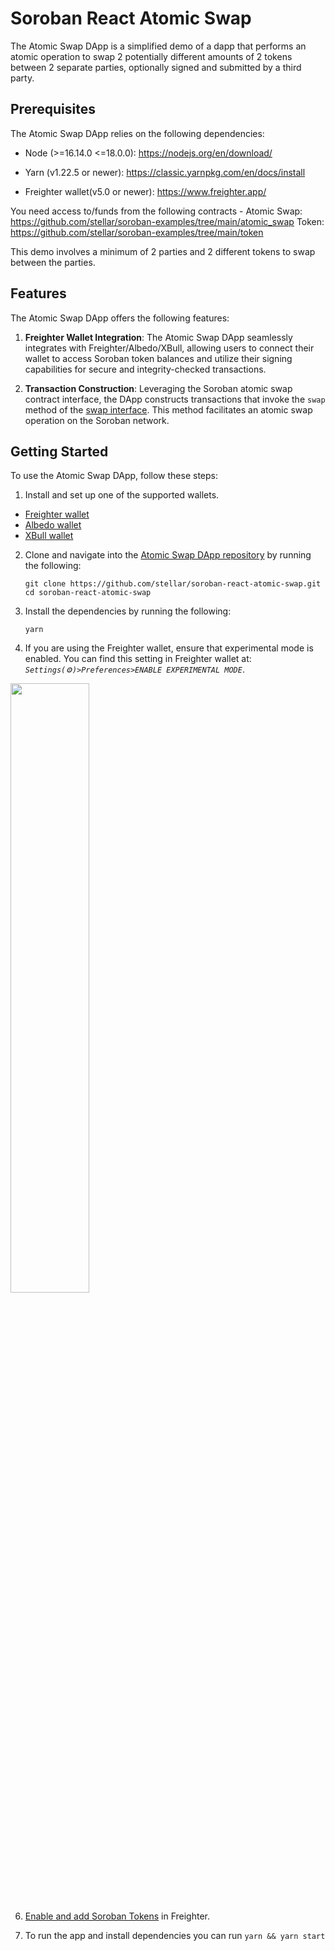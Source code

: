 # Soroban React Atomic Swap

The Atomic Swap DApp is a simplified demo of a dapp that performs an atomic
operation to swap 2 potentially different amounts of 2 tokens between 2 separate
parties, optionally signed and submitted by a third party.

## Prerequisites

The Atomic Swap DApp relies on the following dependencies:

- Node (>=16.14.0 <=18.0.0): https://nodejs.org/en/download/

- Yarn (v1.22.5 or newer): https://classic.yarnpkg.com/en/docs/install

- Freighter wallet(v5.0 or newer): https://www.freighter.app/

You need access to/funds from the following contracts - Atomic Swap:
https://github.com/stellar/soroban-examples/tree/main/atomic_swap Token:
https://github.com/stellar/soroban-examples/tree/main/token

This demo involves a minimum of 2 parties and 2 different tokens to swap between
the parties.

## Features

The Atomic Swap DApp offers the following features:

1. **Freighter Wallet Integration**: The Atomic Swap DApp seamlessly integrates
   with Freighter/Albedo/XBull, allowing users to connect their wallet to access
   Soroban token balances and utilize their signing capabilities for secure and
   integrity-checked transactions.

2. **Transaction Construction**: Leveraging the Soroban atomic swap contract
   interface, the DApp constructs transactions that invoke the `swap` method of
   the
   [swap interface](https://github.com/stellar/soroban-examples/blob/main/atomic_swap/src/lib.rs#L16).
   This method facilitates an atomic swap operation on the Soroban network.

## Getting Started

To use the Atomic Swap DApp, follow these steps:

1. Install and set up one of the supported wallets.

- [Freighter wallet](https://www.freighter.app/)
- [Albedo wallet](https://albedo.link/install-extension)
- [XBull wallet](https://xbull.app/)

2. Clone and navigate into the
   [Atomic Swap DApp repository](https://github.com/stellar/soroban-react-atomic-swap/tree/main)
   by running the following:

   ```
   git clone https://github.com/stellar/soroban-react-atomic-swap.git
   cd soroban-react-atomic-swap
   ```

3. Install the dependencies by running the following:

   ```
   yarn
   ```

4. If you are using the Freighter wallet, ensure that experimental mode is
   enabled. You can find this setting in Freighter wallet at:
   _`Settings(⚙️)>Preferences>ENABLE EXPERIMENTAL MODE`_.

<img src = "./public/img/freighter_settings.png" width="50%" height="50%"/>

6. [Enable and add Soroban Tokens](https://soroban.stellar.org/docs/reference/freighter#enable-soroban-tokens)
   in Freighter.

7. To run the app and install dependencies you can run `yarn && yarn start`
